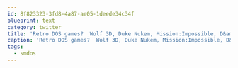 ```yaml
---
id: 8f823323-3fd8-4a87-ae05-1deede34c34f
blueprint: text
category: twitter
title: 'Retro DOS games?  Wolf 3D, Duke Nukem, Mission:Impossible, D&amp;D games, Battletech, Golden Axe,Wing Commander, Translyvania,  Ultima #smdos'
caption: 'Retro DOS games?  Wolf 3D, Duke Nukem, Mission:Impossible, D&amp;D games, Battletech, Golden Axe,Wing Commander, Translyvania,  Ultima <span class="hashtag hashtag_local">#<a href="http://tweettemp.darylchymko.ca/?tag=smdos">smdos</a>'
tags:
  - smdos
---
```

